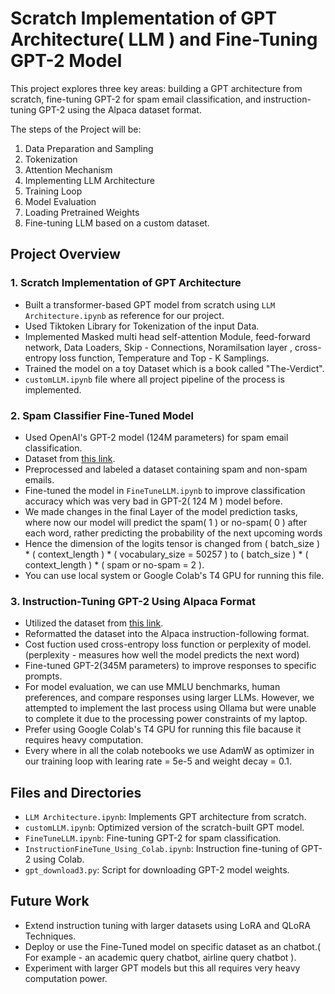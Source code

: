 # Scratch Implementation of GPT Architecture( LLM ) and Fine-Tuning GPT-2 Model 

This project explores three key areas: building a GPT architecture from scratch, fine-tuning GPT-2 for spam email classification, and instruction-tuning GPT-2 using the Alpaca dataset format.

The steps of the Project will be:
1. Data Preparation and Sampling
2. Tokenization
3. Attention Mechanism
4. Implementing LLM Architecture
5. Training Loop
6. Model Evaluation
7. Loading Pretrained Weights
8. Fine-tuning LLM based on a custom dataset.
   
## Project Overview

### 1. Scratch Implementation of GPT Architecture
- Built a transformer-based GPT model from scratch using `LLM Architecture.ipynb` as reference for our project.
- Used Tiktoken Library for Tokenization of the input Data.
- Implemented Masked multi head self-attention Module, feed-forward network, Data Loaders, Skip - Connections, Noramilsation layer , cross-entropy loss function, Temperature and Top - K Samplings.
- Trained the model on a toy Dataset which is a book called "The-Verdict".
- `customLLM.ipynb` file where all project pipeline of the process is implemented.

### 2. Spam Classifier Fine-Tuned Model
- Used OpenAI's GPT-2 model (124M parameters) for spam email classification.
- Dataset from [this link](https://archive.ics.uci.edu/dataset/228/sms+spam+collection.zip).
- Preprocessed and labeled a dataset containing spam and non-spam emails.
- Fine-tuned the model in `FineTuneLLM.ipynb` to improve classification accuracy which was very bad in GPT-2( 124 M ) model before.
- We made changes in the final Layer of the model prediction tasks, where now our model will predict the spam( 1 ) or no-spam( 0 ) after each word, rather predicting the probability of the next upcoming words
- Hence the dimension of the logits tensor is changed from ( batch_size ) * ( context_length ) * ( vocabulary_size = 50257 ) to ( batch_size ) * ( context_length ) * ( spam or no-spam = 2 ).
- You can use local system or Google Colab's T4 GPU for running this file.

### 3. Instruction-Tuning GPT-2 Using Alpaca Format
- Utilized the dataset from [this link](https://raw.githubusercontent.com/rasbt/LLMs-from-scratch/main/ch07/01_main-chapter-code/instruction-data.json).
- Reformatted the dataset into the Alpaca instruction-following format.
- Cost fuction used cross-entropy loss function or perplexity of model. (perplexity -  measures how well the model predicts the next word)
- Fine-tuned GPT-2(345M parameters) to improve responses to specific prompts.
- For model evaluation, we can use MMLU benchmarks, human preferences, and compare responses using larger LLMs. However, we attempted to implement the last process using Ollama but were unable to complete it due to the processing power constraints of my laptop.
- Prefer using Google Colab's T4 GPU for running this file bacause it requires heavy computation.
- Every where in all the colab notebooks we use AdamW as optimizer in our training loop with learing rate = 5e-5 and weight decay = 0.1.

## Files and Directories
- `LLM Architecture.ipynb`: Implements GPT architecture from scratch.
- `customLLM.ipynb`: Optimized version of the scratch-built GPT model.
- `FineTuneLLM.ipynb`: Fine-tuning GPT-2 for spam classification.
- `InstructionFineTune_Using_Colab.ipynb`: Instruction fine-tuning of GPT-2 using Colab.
- `gpt_download3.py`: Script for downloading GPT-2 model weights.


## Future Work
- Extend instruction tuning with larger datasets using LoRA and QLoRA Techniques.
- Deploy or use the Fine-Tuned model on specific dataset as an chatbot.( For example - an academic query chatbot, airline query chatbot ).
- Experiment with larger GPT models but this all requires very heavy computation power.

